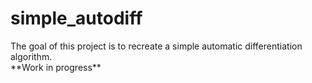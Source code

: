 # simple_autodiff
<p>The goal of this project is to recreate a simple automatic differentiation algorithm.<br>
 **Work in progress**</p>
 
